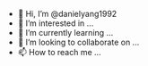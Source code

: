 - 👋 Hi, I’m @danielyang1992
- 👀 I’m interested in ...
- 🌱 I’m currently learning ...
- 💞️ I’m looking to collaborate on ...
- 📫 How to reach me ...

<!---
daniel-yang-stori/daniel-yang-stori is a ✨ special ✨ repository because its `README.md` (this file) appears on your GitHub profile.
You can click the Preview link to take a look at your changes.
--->
